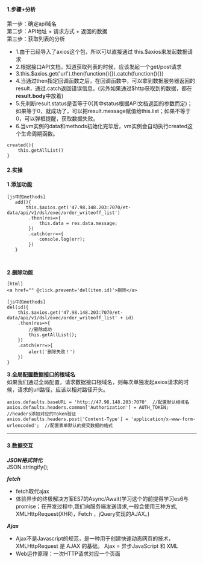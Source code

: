 #### 1.步骤+分析
第一步：确定api域名    
第二步：API地址 + 请求方式 + 返回的数据   
第三步：获取列表的分析
+ 1.由于已经导入了axios这个包，所以可以直接通过  this.$axios来发起数据请求
+ 2.根据接口API文档，知道获取列表的时候，应该发起一个get/post请求
+ 3.this.$axios.get('url').then(function(){}).catch(function(){})
+ 4.当通过then指定回调函数之后，在回调函数中，可以拿到数据服务器返回的result，通过.catch返回错误信息。(另外如果通过$http获取到的数据，都在**result.body**中放着)
+ 5.先判断result.status是否等于0(其中status根据API文档返回的参数而定)；如果等于0，就成功了，可以把result.message赋值给this.list；如果不等于0，可以弹框提醒，获取数据失败。
+ 6.当vm实例的data和methods初始化完毕后，vm实例会自动执行created这个生命周期函数。
```
created(){
    this.getAllList()
}
```

#### 2.实操
**1.添加功能**
```
[js中的methods]
   add(){
       this.$axios.get('47.98.148.203:7070/et-data/api/v1/dsl/exec/order_writeoff_list')
        .then(res=>{
            this.data = res.data.message;
        })
        .catch(err=>{
            console.log(err);
        })
   } 

        
```
**2.删除功能**
```
[html]
<a href="" @click.prevent='del(item.id)'>删除</a>
```
```
[js中的methods]
del(id){
    this.$axios.get('47.98.148.203:7070/et-data/api/v1/dsl/exec/order_writeoff_list' + id)
    .then(res=>{
        //删除成功
        this.getAllList();
    })
    .catch(err=>{
        alert('删除失败！')
    })
}

```
**3.全局配置数据接口的根域名**      
如果我们通过全局配置，请求数据接口根域名，则每次单独发起axios请求的时候，请求的url路径，应该以相对路径开头。
```
axios.defaults.baseURL = 'http://47.98.148.203:7070'  //配置默认根域名
axios.defaults.headers.common['Authorization'] = AUTH_TOKEN;  //headers添加对应的Token验证
axios.defaults.headers.post['Content-Type'] = 'application/x-www-form-urlencoded';  //配置表单默认的提交数据的格式
```

******
#### 3.数据交互
***JSON格式转化***    
JSON.stringify();

***fetch***
- fetch取代ajax
- 体验异步的终极解决方案ES7的Async/Await(学习这个的前提得学习es6与promise；在开发过程中,我们向服务端发送请求,一般会使用三种方式, XMLHttpRequest(XHR)，Fetch ，jQuery实现的AJAX。)

***Ajax***
- Ajax不是Javascript的规范，是一种用于创建快速动态网页的技术，XMLHttpRequest 是 AJAX 的基础。
   Ajax = 异步JavaScript 和 XML
- Web运作原理：一次HTTP请求对应一个页面